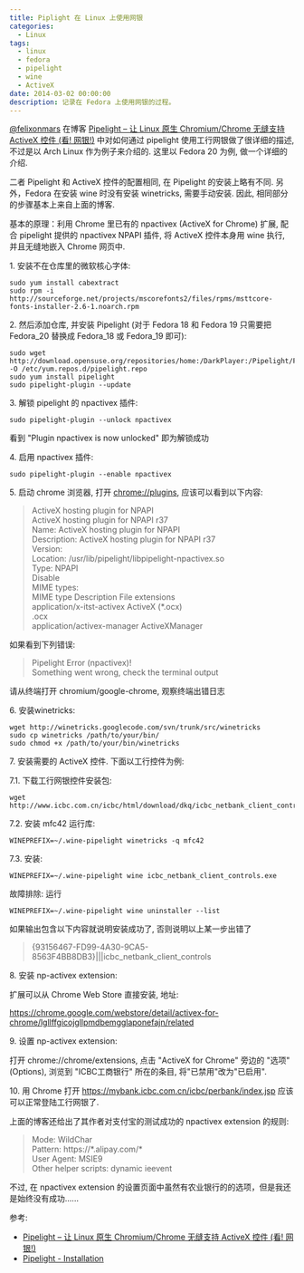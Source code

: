```yaml
---
title: Piplight 在 Linux 上使用网银
categories:
  - Linux
tags:
  - linux
  - fedora
  - pipelight
  - wine
  - ActiveX
date: 2014-03-02 00:00:00
description: 记录在 Fedora 上使用网银的过程。
---
```


[@felixonmars](https://twitter.com/felixonmars) 在博客 [Pipelight – 让 Linux 原生 Chromium/Chrome 无缝支持 ActiveX 控件 (看! 网银!)](http://blog.felixc.at/2014/02/pipelight-let-linux-native-chromium-chrome-support-activex-seamlessly/) 中对如何通过 pipelight 使用工行网银做了很详细的描述, 不过是以 Arch Linux 作为例子来介绍的. 这里以 Fedora 20 为例, 做一个详细的介绍.

二者 Pipelight 和 ActiveX 控件的配置相同, 在 Pipelight 的安装上略有不同. 另外，Fedora 在安装 wine 时没有安装 winetricks, 需要手动安装. 因此, 相同部分的步骤基本上来自上面的博客.

基本的原理：利用 Chrome 里已有的 npactivex (ActiveX for Chrome) 扩展, 配合 pipelight 提供的 npactivex NPAPI 插件, 将 ActiveX 控件本身用 wine 执行, 并且无缝地嵌入 Chrome 网页中.

1\. 安装不在仓库里的微软核心字体:

    sudo yum install cabextract
    sudo rpm -i http://sourceforge.net/projects/mscorefonts2/files/rpms/msttcore-fonts-installer-2.6-1.noarch.rpm

2\. 然后添加仓库, 并安装 Pipelight (对于 Fedora 18 和 Fedora 19 只需要把 Fedora\_20 替换成 Fedora\_18 或 Fedora\_19 即可):

    sudo wget http://download.opensuse.org/repositories/home:/DarkPlayer:/Pipelight/Fedora_20/home:DarkPlayer:Pipelight.repo -O /etc/yum.repos.d/pipelight.repo
    sudo yum install pipelight
    sudo pipelight-plugin --update

3\. 解锁 pipelight 的 npactivex 插件:

    sudo pipelight-plugin --unlock npactivex

看到 "Plugin npactivex is now unlocked" 即为解锁成功

4\. 启用 npactivex 插件:

    sudo pipelight-plugin --enable npactivex

5\. 启动 chrome 浏览器, 打开 <chrome://plugins>, 应该可以看到以下内容:

> ActiveX hosting plugin for NPAPI  
> ActiveX hosting plugin for NPAPI r37  
> Name:	ActiveX hosting plugin for NPAPI  
> Description:	ActiveX hosting plugin for NPAPI r37  
> Version:  
> Location:	/usr/lib/pipelight/libpipelight-npactivex.so  
> Type:	NPAPI  
> Disable  
> MIME types:  
> MIME type	Description	File extensions  
> application/x-itst-activex	ActiveX (\*.ocx)  
> .ocx  
> application/activex-manager	ActiveXManager

如果看到下列错误:

> Pipelight Error (npactivex)!  
> Something went wrong, check the terminal output

请从终端打开 chromium/google-chrome, 观察终端出错日志

6\. 安装winetricks:

    wget http://winetricks.googlecode.com/svn/trunk/src/winetricks
    sudo cp winetricks /path/to/your/bin/
    sudo chmod +x /path/to/your/bin/winetricks

7\. 安装需要的 ActiveX 控件. 下面以工行控件为例:

7.1. 下载工行网银控件安装包:

    wget http://www.icbc.com.cn/icbc/html/download/dkq/icbc_netbank_client_controls.exe

7.2. 安装 mfc42 运行库:

    WINEPREFIX=~/.wine-pipelight winetricks -q mfc42

7.3. 安装:

    WINEPREFIX=~/.wine-pipelight wine icbc_netbank_client_controls.exe

故障排除: 运行

    WINEPREFIX=~/.wine-pipelight wine uninstaller --list

如果输出包含以下内容就说明安装成功了, 否则说明以上某一步出错了

>  {93156467-FD99-4A30-9CA5-8563F4BB8DB3}|||icbc\_netbank\_client\_controls

8\. 安装 np-activex extension:

扩展可以从 Chrome Web Store 直接安装, 地址:

<https://chrome.google.com/webstore/detail/activex-for-chrome/lgllffgicojgllpmdbemgglaponefajn/related>

9\. 设置 np-activex extension:

打开 chrome://chrome/extensions, 点击 "ActiveX for Chrome" 旁边的 "选项" (Options), 浏览到 "ICBC工商银行" 所在的条目, 将"已禁用"改为"已启用".

10\. 用 Chrome 打开 <https://mybank.icbc.com.cn/icbc/perbank/index.jsp> 应该可以正常登陆工行网银了.

上面的博客还给出了其作者对支付宝的测试成功的 npactivex extension 的规则:

> Mode: WildChar  
> Pattern: https://\*.alipay.com/\*  
> User Agent: MSIE9  
> Other helper scripts: dynamic ieevent

不过, 在 npactivex extension 的设置页面中虽然有农业银行的的选项，但是我还是始终没有成功......

参考:

+ [Pipelight – 让 Linux 原生 Chromium/Chrome 无缝支持 ActiveX 控件 (看! 网银!)](http://blog.felixc.at/2014/02/pipelight-let-linux-native-chromium-chrome-support-activex-seamlessly)
+ [Pipelight - Installation](http://fds-team.de/cms/pipelight-installation.html)
